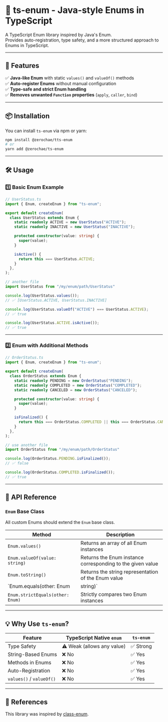 # 🚀 ts-enum - Java-style Enums in TypeScript

A TypeScript Enum library inspired by Java's Enum.  
Provides auto-registration, type safety, and a more structured approach to Enums in TypeScript.

---

## 📌 Features
✅ **Java-like Enum** with static `values()` and `valueOf()` methods  
✅ **Auto-register Enums** without manual configuration  
✅ **Type-safe and strict Enum handling**  
✅ **Removes unwanted `Function` properties** (`apply`, `caller`, `bind`)  

---

## 📦 Installation
You can install `ts-enum` via npm or yarn:

```sh
npm install @zerochae/tts-enum
# or
yarn add @zerochae/ts-enum
```

---

## 🛠️ Usage

### 1️⃣ Basic Enum Example
```typescript
// UserStatus.ts
import { Enum, createEnum } from "ts-enum";

export default createEnum(
  class UserStatus extends Enum {
    static readonly ACTIVE = new UserStatus("ACTIVE");
    static readonly INACTIVE = new UserStatus("INACTIVE");

    protected constructor(value: string) {
      super(value);
    }

    isActive() {
      return this === UserStatus.ACTIVE;
    }
  },
);

// another file
import UserStatus from "/my/enum/path/UserStatus"

console.log(UserStatus.values()); 
// ✅ [UserStatus.ACTIVE, UserStatus.INACTIVE]

console.log(UserStatus.valueOf("ACTIVE") === UserStatus.ACTIVE); 
// ✅ true

console.log(UserStatus.ACTIVE.isActive()); 
// ✅ true
```

---

### 2️⃣ Enum with Additional Methods
```typescript
// OrderStatus.ts
import { Enum, createEnum } from "ts-enum";

export default createEnum(
  class OrderStatus extends Enum {
    static readonly PENDING = new OrderStatus("PENDING");
    static readonly COMPLETED = new OrderStatus("COMPLETED");
    static readonly CANCELED = new OrderStatus("CANCELED");

    protected constructor(value: string) {
      super(value);
    }

    isFinalized() {
      return this === OrderStatus.COMPLETED || this === OrderStatus.CANCELED;
    }
  },
);

// use another file
import OrderStatus from "/my/enum/path/OrderStatus"

console.log(OrderStatus.PENDING.isFinalized()); 
// ✅ false

console.log(OrderStatus.COMPLETED.isFinalized()); 
// ✅ true
```

---

## 🎯 API Reference

### `Enum` Base Class
All custom Enums should extend the `Enum` base class.

| Method | Description |
|--------|-------------|
| `Enum.values()` | Returns an array of all Enum instances |
| `Enum.valueOf(value: string)` | Returns the Enum instance corresponding to the given value |
| `Enum.toString()` | Returns the string representation of the Enum value |
| `Enum.equals(other: Enum | string)` | Checks if two Enum values are equal |
| `Enum.strictEquals(other: Enum)` | Strictly compares two Enum instances |

---

## 💡 Why Use `ts-enum`?

| Feature | TypeScript Native `enum` | `ts-enum` |
|---------|------------------|------------|
| Type Safety | ⚠️ Weak (allows any value) | ✅ Strong |
| String-Based Enums | ❌ No | ✅ Yes |
| Methods in Enums | ❌ No | ✅ Yes |
| Auto-Registration | ❌ No | ✅ Yes |
| `values()` / `valueOf()` | ❌ No | ✅ Yes |


---

## 📌 References  
This library was inspired by [class-enum](https://github.com/banlife/class-enum).
